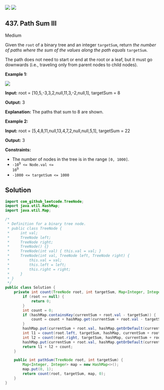 [![](https://img.shields.io/github/stars/javadev/LeetCode-in-Java?label=Stars&style=flat-square)](https://github.com/javadev/LeetCode-in-Java)
[![](https://img.shields.io/github/forks/javadev/LeetCode-in-Java?label=Fork%20me%20on%20GitHub%20&style=flat-square)](https://github.com/javadev/LeetCode-in-Java/fork)

## 437\. Path Sum III

Medium

Given the `root` of a binary tree and an integer `targetSum`, return _the number of paths where the sum of the values along the path equals_ `targetSum`.

The path does not need to start or end at the root or a leaf, but it must go downwards (i.e., traveling only from parent nodes to child nodes).

**Example 1:**

![](https://assets.leetcode.com/uploads/2021/04/09/pathsum3-1-tree.jpg)

**Input:** root = [10,5,-3,3,2,null,11,3,-2,null,1], targetSum = 8

**Output:** 3

**Explanation:** The paths that sum to 8 are shown. 

**Example 2:**

**Input:** root = [5,4,8,11,null,13,4,7,2,null,null,5,1], targetSum = 22

**Output:** 3 

**Constraints:**

*   The number of nodes in the tree is in the range `[0, 1000]`.
*   <code>-10<sup>9</sup> <= Node.val <= 10<sup>9</sup></code>
*   `-1000 <= targetSum <= 1000`

## Solution

```java
import com_github_leetcode.TreeNode;
import java.util.HashMap;
import java.util.Map;

/*
 * Definition for a binary tree node.
 * public class TreeNode {
 *     int val;
 *     TreeNode left;
 *     TreeNode right;
 *     TreeNode() {}
 *     TreeNode(int val) { this.val = val; }
 *     TreeNode(int val, TreeNode left, TreeNode right) {
 *         this.val = val;
 *         this.left = left;
 *         this.right = right;
 *     }
 * }
 */
public class Solution {
    private int count(TreeNode root, int targetSum, Map<Integer, Integer> hashMap, int currentSum) {
        if (root == null) {
            return 0;
        }
        int count = 0;
        if (hashMap.containsKey(currentSum + root.val - targetSum)) {
            count = count + hashMap.get(currentSum + root.val - targetSum);
        }
        hashMap.put(currentSum + root.val, hashMap.getOrDefault(currentSum + root.val, 0) + 1);
        int l1 = count(root.left, targetSum, hashMap, currentSum + root.val);
        int l2 = count(root.right, targetSum, hashMap, currentSum + root.val);
        hashMap.put(currentSum + root.val, hashMap.getOrDefault(currentSum + root.val, 0) - 1);
        return l1 + l2 + count;
    }

    public int pathSum(TreeNode root, int targetSum) {
        Map<Integer, Integer> map = new HashMap<>();
        map.put(0, 1);
        return count(root, targetSum, map, 0);
    }
}
```